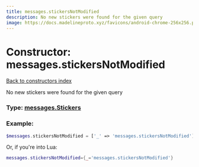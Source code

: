 ```yaml
---
title: messages.stickersNotModified
description: No new stickers were found for the given query
image: https://docs.madelineproto.xyz/favicons/android-chrome-256x256.png
---
```

# Constructor: messages.stickersNotModified  
[Back to constructors index](index.md)



No new stickers were found for the given query




### Type: [messages.Stickers](../types/messages.Stickers.md)


### Example:

```php
$messages.stickersNotModified = ['_' => 'messages.stickersNotModified'];
```  


Or, if you're into Lua:

```lua
messages.stickersNotModified={_='messages.stickersNotModified'}

```


